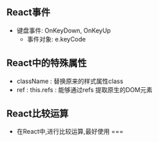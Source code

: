 ## React事件
- 键盘事件: OnKeyDown,  OnKeyUp
	- 事件对象: e.keyCode

## React中的特殊属性
- className : 替换原来的样式属性class
- ref :  this.refs  : 能够通过refs 提取原生的DOM元素
## React比较运算
- 在React中,进行比较运算,最好使用 === 